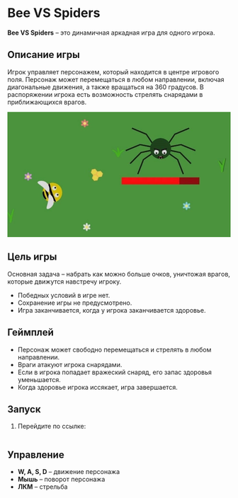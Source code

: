 # Bee VS Spiders

**Bee VS Spiders** – это динамичная аркадная игра для одного игрока.

## Описание игры

Игрок управляет персонажем, который находится в центре игрового поля. Персонаж может перемещаться в любом направлении, включая диагональные движения, а также вращаться на 360 градусов. В распоряжении игрока есть возможность стрелять снарядами в приближающихся врагов.

![Меню](images/game.jpg)


## Цель игры

Основная задача – набрать как можно больше очков, уничтожая врагов, которые движутся навстречу игроку.

- Победных условий в игре нет.
- Сохранение игры не предусмотрено.
- Игра заканчивается, когда у игрока заканчивается здоровье.

## Геймплей

- Персонаж может свободно перемещаться и стрелять в любом направлении.
- Враги атакуют игрока снарядами.
- Если в игрока попадает вражеский снаряд, его запас здоровья уменьшается.
- Когда здоровье игрока иссякает, игра завершается.

## Запуск

1. Перейдите по ссылке:
   ```sh

   ```


## Управление

- **W, A, S, D** – движение персонажа
- **Мышь** – поворот персонажа
- **ЛКМ** – стрельба
